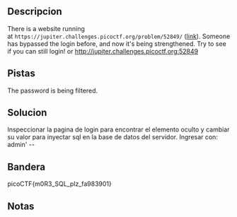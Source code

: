 ## Descripcion
There is a website running at `https://jupiter.challenges.picoctf.org/problem/52849/` ([link](https://jupiter.challenges.picoctf.org/problem/52849/)). Someone has bypassed the login before, and now it's being strengthened. Try to see if you can still login! or http://jupiter.challenges.picoctf.org:52849

## Pistas
The password is being filtered.

## Solucion
Inspeccionar la pagina de login para encontrar el elemento oculto y cambiar su valor para inyectar sql en la base de datos del servidor.
Ingresar con: admin' --

## Bandera
picoCTF{m0R3_SQL_plz_fa983901}

## Notas


